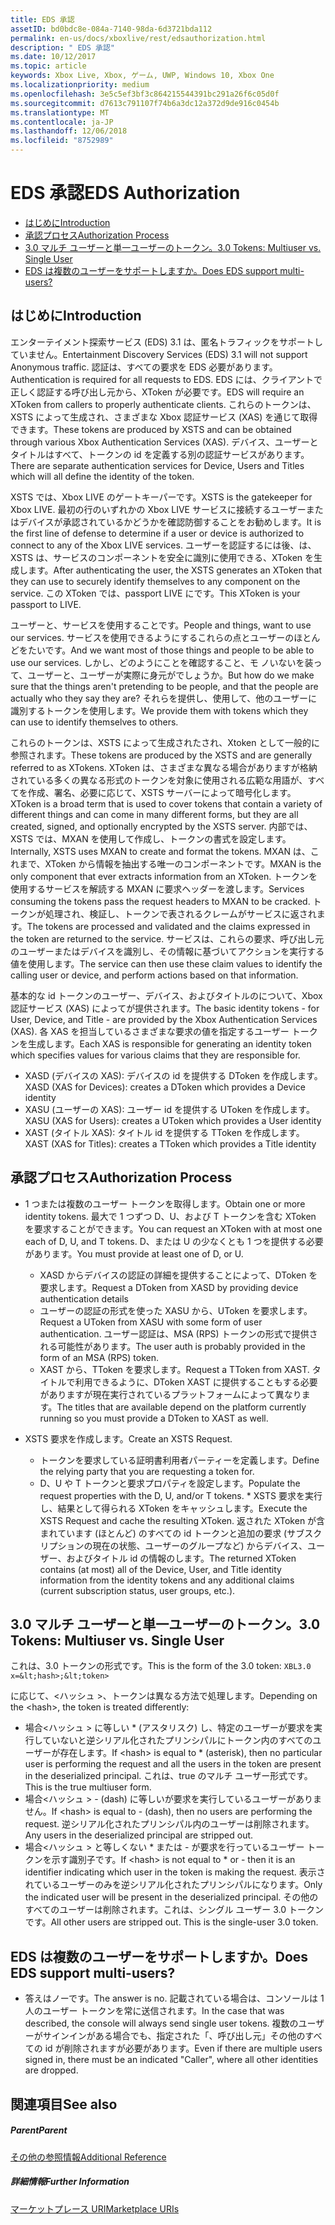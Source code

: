 ```yaml
---
title: EDS 承認
assetID: bd0bdc8e-084a-7140-98da-6d3721bda112
permalink: en-us/docs/xboxlive/rest/edsauthorization.html
description: " EDS 承認"
ms.date: 10/12/2017
ms.topic: article
keywords: Xbox Live, Xbox, ゲーム, UWP, Windows 10, Xbox One
ms.localizationpriority: medium
ms.openlocfilehash: 3e5c5ef3bf3c864215544391bc291a26f6c05d0f
ms.sourcegitcommit: d7613c791107f74b6a3dc12a372d9de916c0454b
ms.translationtype: MT
ms.contentlocale: ja-JP
ms.lasthandoff: 12/06/2018
ms.locfileid: "8752989"
---
```

# <a name="eds-authorization"></a><span data-ttu-id="ce50f-104">EDS 承認</span><span class="sxs-lookup"><span data-stu-id="ce50f-104">EDS Authorization</span></span>
 
  * [<span data-ttu-id="ce50f-105">はじめに</span><span class="sxs-lookup"><span data-stu-id="ce50f-105">Introduction</span></span>](#ID4EN)
  * [<span data-ttu-id="ce50f-106">承認プロセス</span><span class="sxs-lookup"><span data-stu-id="ce50f-106">Authorization Process</span></span>](#ID4EFB)
  * [<span data-ttu-id="ce50f-107">3.0 マルチ ユーザーと単一ユーザーのトークン。</span><span class="sxs-lookup"><span data-stu-id="ce50f-107">3.0 Tokens: Multiuser vs. Single User</span></span>](#ID4EEC)
  * [<span data-ttu-id="ce50f-108">EDS は複数のユーザーをサポートしますか。</span><span class="sxs-lookup"><span data-stu-id="ce50f-108">Does EDS support multi-users?</span></span>](#ID4EYC)
 
<a id="ID4EN"></a>

 
## <a name="introduction"></a><span data-ttu-id="ce50f-109">はじめに</span><span class="sxs-lookup"><span data-stu-id="ce50f-109">Introduction</span></span>
 
<span data-ttu-id="ce50f-110">エンターテイメント探索サービス (EDS) 3.1 は、匿名トラフィックをサポートしていません。</span><span class="sxs-lookup"><span data-stu-id="ce50f-110">Entertainment Discovery Services (EDS) 3.1 will not support Anonymous traffic.</span></span> <span data-ttu-id="ce50f-111">認証は、すべての要求を EDS 必要があります。</span><span class="sxs-lookup"><span data-stu-id="ce50f-111">Authentication is required for all requests to EDS.</span></span> <span data-ttu-id="ce50f-112">EDS には、クライアントで正しく認証する呼び出し元から、XToken が必要です。</span><span class="sxs-lookup"><span data-stu-id="ce50f-112">EDS will require an XToken from callers to properly authenticate clients.</span></span> <span data-ttu-id="ce50f-113">これらのトークンは、XSTS によって生成され、さまざまな Xbox 認証サービス (XAS) を通じて取得できます。</span><span class="sxs-lookup"><span data-stu-id="ce50f-113">These tokens are produced by XSTS and can be obtained through various Xbox Authentication Services (XAS).</span></span> <span data-ttu-id="ce50f-114">デバイス、ユーザーとタイトルはすべて、トークンの id を定義する別の認証サービスがあります。</span><span class="sxs-lookup"><span data-stu-id="ce50f-114">There are separate authentication services for Device, Users and Titles which will all define the identity of the token.</span></span>
 
<span data-ttu-id="ce50f-115">XSTS では、Xbox LIVE のゲートキーパーです。</span><span class="sxs-lookup"><span data-stu-id="ce50f-115">XSTS is the gatekeeper for Xbox LIVE.</span></span> <span data-ttu-id="ce50f-116">最初の行のいずれかの Xbox LIVE サービスに接続するユーザーまたはデバイスが承認されているかどうかを確認防御することをお勧めします。</span><span class="sxs-lookup"><span data-stu-id="ce50f-116">It is the first line of defense to determine if a user or device is authorized to connect to any of the Xbox LIVE services.</span></span> <span data-ttu-id="ce50f-117">ユーザーを認証するには後、は、XSTS は、サービスのコンポーネントを安全に識別に使用できる、XToken を生成します。</span><span class="sxs-lookup"><span data-stu-id="ce50f-117">After authenticating the user, the XSTS generates an XToken that they can use to securely identify themselves to any component on the service.</span></span> <span data-ttu-id="ce50f-118">この XToken では、passport LIVE にです。</span><span class="sxs-lookup"><span data-stu-id="ce50f-118">This XToken is your passport to LIVE.</span></span>
 
<span data-ttu-id="ce50f-119">ユーザーと、サービスを使用することです。</span><span class="sxs-lookup"><span data-stu-id="ce50f-119">People and things, want to use our services.</span></span> <span data-ttu-id="ce50f-120">サービスを使用できるようにするこれらの点とユーザーのほとんどをたいです。</span><span class="sxs-lookup"><span data-stu-id="ce50f-120">And we want most of those things and people to be able to use our services.</span></span> <span data-ttu-id="ce50f-121">しかし、どのようにことを確認すること、モ ノいないを装って、ユーザーと、ユーザーが実際に身元がでしょうか。</span><span class="sxs-lookup"><span data-stu-id="ce50f-121">But how do we make sure that the things aren't pretending to be people, and that the people are actually who they say they are?</span></span> <span data-ttu-id="ce50f-122">それらを提供し、使用して、他のユーザーに識別するトークンを使用します。</span><span class="sxs-lookup"><span data-stu-id="ce50f-122">We provide them with tokens which they can use to identify themselves to others.</span></span>
 
<span data-ttu-id="ce50f-123">これらのトークンは、XSTS によって生成されたされ、Xtoken として一般的に参照されます。</span><span class="sxs-lookup"><span data-stu-id="ce50f-123">These tokens are produced by the XSTS and are generally referred to as XTokens.</span></span> <span data-ttu-id="ce50f-124">XToken は、さまざまな異なる場合がありますが格納されている多くの異なる形式のトークンを対象に使用される広範な用語が、すべてを作成、署名、必要に応じて、XSTS サーバーによって暗号化します。</span><span class="sxs-lookup"><span data-stu-id="ce50f-124">XToken is a broad term that is used to cover tokens that contain a variety of different things and can come in many different forms, but they are all created, signed, and optionally encrypted by the XSTS server.</span></span> <span data-ttu-id="ce50f-125">内部では、XSTS では、MXAN を使用して作成し、トークンの書式を設定します。</span><span class="sxs-lookup"><span data-stu-id="ce50f-125">Internally, XSTS uses MXAN to create and format the tokens.</span></span> <span data-ttu-id="ce50f-126">MXAN は、これまで、XToken から情報を抽出する唯一のコンポーネントです。</span><span class="sxs-lookup"><span data-stu-id="ce50f-126">MXAN is the only component that ever extracts information from an XToken.</span></span> <span data-ttu-id="ce50f-127">トークンを使用するサービスを解読する MXAN に要求ヘッダーを渡します。</span><span class="sxs-lookup"><span data-stu-id="ce50f-127">Services consuming the tokens pass the request headers to MXAN to be cracked.</span></span> <span data-ttu-id="ce50f-128">トークンが処理され、検証し、トークンで表されるクレームがサービスに返されます。</span><span class="sxs-lookup"><span data-stu-id="ce50f-128">The tokens are processed and validated and the claims expressed in the token are returned to the service.</span></span> <span data-ttu-id="ce50f-129">サービスは、これらの要求、呼び出し元のユーザーまたはデバイスを識別し、その情報に基づいてアクションを実行する値を使用します。</span><span class="sxs-lookup"><span data-stu-id="ce50f-129">The service can then use these claim values to identify the calling user or device, and perform actions based on that information.</span></span>
 
<span data-ttu-id="ce50f-130">基本的な id トークンのユーザー、デバイス、およびタイトルのについて、Xbox 認証サービス (XAS) によってが提供されます。</span><span class="sxs-lookup"><span data-stu-id="ce50f-130">The basic identity tokens - for User, Device, and Title - are provided by the Xbox Authentication Services (XAS).</span></span> <span data-ttu-id="ce50f-131">各 XAS を担当しているさまざまな要求の値を指定するユーザー トークンを生成します。</span><span class="sxs-lookup"><span data-stu-id="ce50f-131">Each XAS is responsible for generating an identity token which specifies values for various claims that they are responsible for.</span></span>
 
   * <span data-ttu-id="ce50f-132">XASD (デバイスの XAS): デバイスの id を提供する DToken を作成します。</span><span class="sxs-lookup"><span data-stu-id="ce50f-132">XASD (XAS for Devices): creates a DToken which provides a Device identity</span></span>
   * <span data-ttu-id="ce50f-133">XASU (ユーザーの XAS): ユーザー id を提供する UToken を作成します。</span><span class="sxs-lookup"><span data-stu-id="ce50f-133">XASU (XAS for Users): creates a UToken which provides a User identity</span></span>
   * <span data-ttu-id="ce50f-134">XAST (タイトル XAS): タイトル id を提供する TToken を作成します。</span><span class="sxs-lookup"><span data-stu-id="ce50f-134">XAST (XAS for Titles): creates a TToken which provides a Title identity</span></span>
   
<a id="ID4EFB"></a>

 
## <a name="authorization-process"></a><span data-ttu-id="ce50f-135">承認プロセス</span><span class="sxs-lookup"><span data-stu-id="ce50f-135">Authorization Process</span></span>
 
   * <span data-ttu-id="ce50f-136">1 つまたは複数のユーザー トークンを取得します。</span><span class="sxs-lookup"><span data-stu-id="ce50f-136">Obtain one or more identity tokens.</span></span> <span data-ttu-id="ce50f-137">最大で 1 つずつ D、U、および T トークンを含む XToken を要求することができます。</span><span class="sxs-lookup"><span data-stu-id="ce50f-137">You can request an XToken with at most one each of D, U, and T tokens.</span></span> <span data-ttu-id="ce50f-138">D、または U の少なくとも 1 つを提供する必要があります。</span><span class="sxs-lookup"><span data-stu-id="ce50f-138">You must provide at least one of D, or U.</span></span> 
     * <span data-ttu-id="ce50f-139">XASD からデバイスの認証の詳細を提供することによって、DToken を要求します。</span><span class="sxs-lookup"><span data-stu-id="ce50f-139">Request a DToken from XASD by providing device authentication details</span></span>
     * <span data-ttu-id="ce50f-140">ユーザーの認証の形式を使った XASU から、UToken を要求します。</span><span class="sxs-lookup"><span data-stu-id="ce50f-140">Request a UToken from XASU with some form of user authentication.</span></span> <span data-ttu-id="ce50f-141">ユーザー認証は、MSA (RPS) トークンの形式で提供される可能性があります。</span><span class="sxs-lookup"><span data-stu-id="ce50f-141">The user auth is probably provided in the form of an MSA (RPS) token.</span></span>
     * <span data-ttu-id="ce50f-142">XAST から、TToken を要求します。</span><span class="sxs-lookup"><span data-stu-id="ce50f-142">Request a TToken from XAST.</span></span> <span data-ttu-id="ce50f-143">タイトルで利用できるように、DToken XAST に提供することもする必要がありますが現在実行されているプラットフォームによって異なります。</span><span class="sxs-lookup"><span data-stu-id="ce50f-143">The titles that are available depend on the platform currently running so you must provide a DToken to XAST as well.</span></span>
  
   * <span data-ttu-id="ce50f-144">XSTS 要求を作成します。</span><span class="sxs-lookup"><span data-stu-id="ce50f-144">Create an XSTS Request.</span></span>
 
     * <span data-ttu-id="ce50f-145">トークンを要求している証明書利用者パーティーを定義します。</span><span class="sxs-lookup"><span data-stu-id="ce50f-145">Define the relying party that you are requesting a token for.</span></span>
     * <span data-ttu-id="ce50f-146">D、U や T トークンと要求プロパティを設定します。</span><span class="sxs-lookup"><span data-stu-id="ce50f-146">Populate the request properties with the D, U, and/or T tokens.</span></span>
    * <span data-ttu-id="ce50f-147">XSTS 要求を実行し、結果として得られる XToken をキャッシュします。</span><span class="sxs-lookup"><span data-stu-id="ce50f-147">Execute the XSTS Request and cache the resulting XToken.</span></span> <span data-ttu-id="ce50f-148">返された XToken が含まれています (ほとんど) のすべての id トークンと追加の要求 (サブスクリプションの現在の状態、ユーザーのグループなど) からデバイス、ユーザー、およびタイトル id の情報のします。</span><span class="sxs-lookup"><span data-stu-id="ce50f-148">The returned XToken contains (at most) all of the Device, User, and Title identity information from the identity tokens and any additional claims (current subscription status, user groups, etc.).</span></span>
   
<a id="ID4EEC"></a>

 
## <a name="30-tokens-multiuser-vs-single-user"></a><span data-ttu-id="ce50f-149">3.0 マルチ ユーザーと単一ユーザーのトークン。</span><span class="sxs-lookup"><span data-stu-id="ce50f-149">3.0 Tokens: Multiuser vs. Single User</span></span>
 
<span data-ttu-id="ce50f-150">これは、3.0 トークンの形式です。</span><span class="sxs-lookup"><span data-stu-id="ce50f-150">This is the form of the 3.0 token:</span></span> `XBL3.0 x=&lt;hash>;&lt;token>`
 
<span data-ttu-id="ce50f-151">に応じて、&lt;ハッシュ >、トークンは異なる方法で処理します。</span><span class="sxs-lookup"><span data-stu-id="ce50f-151">Depending on the &lt;hash>, the token is treated differently:</span></span>
 
   * <span data-ttu-id="ce50f-152">場合&lt;ハッシュ > に等しい \* (アスタリスク) し、特定のユーザーが要求を実行していないと逆シリアル化されたプリンシパルにトークン内のすべてのユーザーが存在します。</span><span class="sxs-lookup"><span data-stu-id="ce50f-152">If &lt;hash> is equal to \* (asterisk), then no particular user is performing the request and all the users in the token are present in the deserialized principal.</span></span> <span data-ttu-id="ce50f-153">これは、true のマルチ ユーザー形式です。</span><span class="sxs-lookup"><span data-stu-id="ce50f-153">This is the true multiuser form.</span></span>
   * <span data-ttu-id="ce50f-154">場合&lt;ハッシュ > - (dash) に等しいが要求を実行しているユーザーがありません。</span><span class="sxs-lookup"><span data-stu-id="ce50f-154">If &lt;hash> is equal to - (dash), then no users are performing the request.</span></span> <span data-ttu-id="ce50f-155">逆シリアル化されたプリンシパル内のユーザーは削除されます。</span><span class="sxs-lookup"><span data-stu-id="ce50f-155">Any users in the deserialized principal are stripped out.</span></span>
   * <span data-ttu-id="ce50f-156">場合&lt;ハッシュ > と等しくない \* または - が要求を行っているユーザー トークンを示す識別子です。</span><span class="sxs-lookup"><span data-stu-id="ce50f-156">If &lt;hash> is not equal to \* or - then it is an identifier indicating which user in the token is making the request.</span></span> <span data-ttu-id="ce50f-157">表示されているユーザーのみを逆シリアル化されたプリンシパルになります。</span><span class="sxs-lookup"><span data-stu-id="ce50f-157">Only the indicated user will be present in the deserialized principal.</span></span> <span data-ttu-id="ce50f-158">その他のすべてのユーザーは削除されます。これは、シングル ユーザー 3.0 トークンです。</span><span class="sxs-lookup"><span data-stu-id="ce50f-158">All other users are stripped out. This is the single-user 3.0 token.</span></span>
   
<a id="ID4EYC"></a>

 
## <a name="does-eds-support-multi-users"></a><span data-ttu-id="ce50f-159">EDS は複数のユーザーをサポートしますか。</span><span class="sxs-lookup"><span data-stu-id="ce50f-159">Does EDS support multi-users?</span></span>
 * <span data-ttu-id="ce50f-160">答えはノーです。</span><span class="sxs-lookup"><span data-stu-id="ce50f-160">The answer is no.</span></span> <span data-ttu-id="ce50f-161">記載されている場合は、コンソールは 1 人のユーザー トークンを常に送信されます。</span><span class="sxs-lookup"><span data-stu-id="ce50f-161">In the case that was described, the console will always send single user tokens.</span></span> <span data-ttu-id="ce50f-162">複数のユーザーがサインインがある場合でも、指定された「、呼び出し元」その他のすべての id が削除されますが必要があります。</span><span class="sxs-lookup"><span data-stu-id="ce50f-162">Even if there are multiple users signed in, there must be an indicated "Caller", where all other identities are dropped.</span></span>
  
<a id="ID4E6C"></a>

 
## <a name="see-also"></a><span data-ttu-id="ce50f-163">関連項目</span><span class="sxs-lookup"><span data-stu-id="ce50f-163">See also</span></span>
 
<a id="ID4EBD"></a>

 
##### <a name="parent"></a><span data-ttu-id="ce50f-164">Parent</span><span class="sxs-lookup"><span data-stu-id="ce50f-164">Parent</span></span>  

[<span data-ttu-id="ce50f-165">その他の参照情報</span><span class="sxs-lookup"><span data-stu-id="ce50f-165">Additional Reference</span></span>](atoc-xboxlivews-reference-additional.md)

  
<a id="ID4END"></a>

 
##### <a name="further-information"></a><span data-ttu-id="ce50f-166">詳細情報</span><span class="sxs-lookup"><span data-stu-id="ce50f-166">Further Information</span></span> 

[<span data-ttu-id="ce50f-167">マーケットプレース URI</span><span class="sxs-lookup"><span data-stu-id="ce50f-167">Marketplace URIs</span></span>](../uri/marketplace/atoc-reference-marketplace.md)

   
